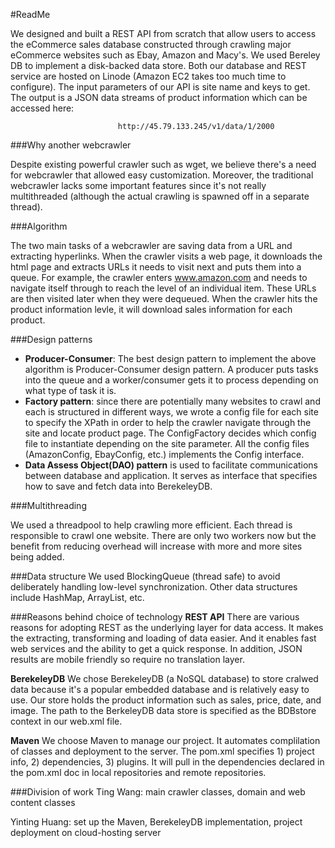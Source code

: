#ReadMe 

We designed and built a REST API from scratch that allow users to access the eCommerce sales database constructed through crawling major eCommerce websites such as Ebay, Amazon and Macy's. We used Bereley DB to implement a disk-backed data store. Both our database and REST service are hosted on Linode (Amazon EC2 takes too much time to configure). The input parameters of our API is site name and keys to get. The output is a JSON data streams of product information which can be accessed here:

                            http://45.79.133.245/v1/data/1/2000 

###Why another webcrawler

Despite existing powerful crawler such as wget, we believe there's a need for webcrawler that allowed easy customization. Moreover, the traditional webcrawler lacks some important features since it's not really multithreaded (although the actual crawling is spawned off in a separate thread). 

###Algorithm 

The two main tasks of a webcrawler are saving data from a URL and extracting hyperlinks. When the crawler visits a web page, it downloads the html page and extracts URLs it needs to visit next and puts them into a queue. For example, the crawler enters www.amazon.com and needs to navigate itself through to reach the level of an individual item. These URLs are then visited later when they were dequeued. When the crawler hits the product information levle, it will download sales information for each product.  

###Design patterns 

- __Producer-Consumer__: The best design pattern to implement the above algorithm is Producer-Consumer design pattern. A producer puts tasks into the queue and a worker/consumer gets it to process depending on what type of task it is.
- __Factory pattern__: since there are potentially many websites to crawl and each is structured in different ways, we wrote a config file for each site to specify the XPath in order to help the crawler navigate through the site and locate product page. The ConfigFactory decides which config file to instantiate depending on the site parameter. All the config files (AmazonConfig, EbayConfig, etc.) implements the Config interface.  
- __Data Assess Object(DAO) pattern__ is used to facilitate communications between database and application. It serves as interface that specifies how to save and fetch data into BerekeleyDB. 

###Multithreading

We used a threadpool to help crawling more efficient. Each thread is responsible to crawl one website. There are only two workers now but the benefit from reducing overhead will increase with more and more sites being added. 

###Data structure 
We used BlockingQueue (thread safe) to avoid deliberately handling low-level synchronization. Other data structures include HashMap, ArrayList, etc. 

###Reasons behind choice of technology 
__REST API__ 
There are various reasons for adopting REST as the underlying layer for data access. It makes the extracting, transforming and loading of data easier. And it enables fast web services and the ability to get a quick response. In addition, JSON results are mobile friendly so require no translation layer. 

__BerekeleyDB__ 
We chose BerekeleyDB (a NoSQL database) to store cralwed data because it's a popular embedded database and is relatively easy to use. Our store holds the product information such as sales, price, date, and image. The path to the BerkeleyDB data store is specified as the BDBstore context in our web.xml file. 

__Maven__ 
We choose Maven to manage our project. It automates complilation of classes and deployment to the server. The pom.xml specifies 1) project info, 2) dependencies, 3) plugins. It will pull in the dependencies declared in the pom.xml doc in local repositories and remote repositories. 

###Division of work
Ting Wang: main crawler classes, domain and web content classes 

Yinting Huang: set up the Maven, BerekeleyDB implementation, project deployment on cloud-hosting server 

